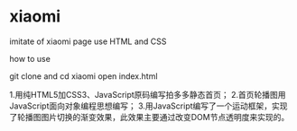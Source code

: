 # xiaomi
imitate of xiaomi page use HTML and CSS

how to use 


git clone and cd xiaomi open index.html

1.用纯HTML5加CSS3、JavaScript原码编写拍多多静态首页；
2.首页轮播图用JavaScript面向对象编程思想编写；
3.用JavaScript编写了一个运动框架，实现了轮播图图片切换的渐变效果，此效果主要通过改变DOM节点透明度来实现的。